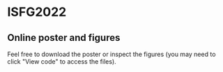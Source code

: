 # ISFG2022
## Online poster and figures
Feel free to download the poster or inspect the figures (you may need to click "View code" to access the files).
